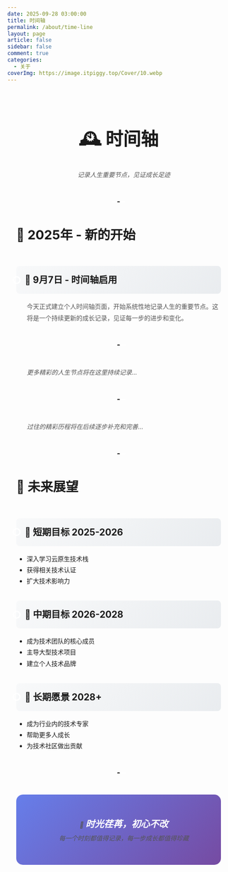 ```yaml
---
date: 2025-09-28 03:00:00
title: 时间轴
permalink: /about/time-line
layout: page
article: false
sidebar: false
comment: true
categories:
  - 关于
coverImg: https://image.itpiggy.top/Cover/10.webp
---
```


<div class="timeline-page">

# 🕰️ 时间轴

> *记录人生重要节点，见证成长足迹*

---

## 🚀 2025年 - 新的开始

### 🌟 9月7日 - 时间轴启用
今天正式建立个人时间轴页面，开始系统性地记录人生的重要节点。这将是一个持续更新的成长记录，见证每一步的进步和变化。

---

*更多精彩的人生节点将在这里持续记录...*

---

*过往的精彩历程将在后续逐步补充和完善...*

---

## 🔮 未来展望

### 🎯 短期目标 2025-2026
- 深入学习云原生技术栈
- 获得相关技术认证
- 扩大技术影响力

### 🚀 中期目标 2026-2028
- 成为技术团队的核心成员
- 主导大型技术项目
- 建立个人技术品牌

### 🌟 长期愿景 2028+
- 成为行业内的技术专家
- 帮助更多人成长
- 为技术社区做出贡献

---

> 💫 **时光荏苒，初心不改**  
> *每一个时刻都值得记录，每一步成长都值得珍藏*

</div>

<style scoped>
.timeline-page {
  max-width: 800px;
  margin: 0 auto;
  padding: 20px;
  line-height: 1.8;
}

.timeline-page h1 {
  text-align: center;
  color: var(--vp-c-brand);
  font-size: 2.5rem;
  margin-bottom: 1rem;
}

.timeline-page > blockquote {
  text-align: center;
  font-style: italic;
  color: #666;
  border-left: none;
  padding: 0;
  margin: 2rem 0;
}

.timeline-page h2 {
  color: var(--vp-c-brand);
  border-bottom: 3px solid var(--vp-c-brand);
  padding-bottom: 0.8rem;
  margin-top: 3rem;
  margin-bottom: 2rem;
  font-size: 1.8rem;
  position: relative;
}

.timeline-page h2::after {
  content: '';
  position: absolute;
  left: 0;
  bottom: -3px;
  width: 60px;
  height: 3px;
  background: linear-gradient(90deg, var(--vp-c-brand), transparent);
}

.timeline-page h3 {
  color: var(--vp-c-brand);
  margin: 2rem 0 1rem 0;
  font-size: 1.3rem;
  display: flex;
  align-items: center;
  gap: 0.5rem;
  padding: 0.8rem 1.2rem;
  background: linear-gradient(135deg, #f8f9fa 0%, #e9ecef 100%);
  border-left: 4px solid var(--vp-c-brand);
  border-radius: 8px;
  position: relative;
}

.timeline-page h3::before {
  content: '';
  position: absolute;
  left: -8px;
  top: 50%;
  transform: translateY(-50%);
  width: 12px;
  height: 12px;
  background: var(--vp-c-brand);
  border-radius: 50%;
  border: 3px solid white;
  box-shadow: 0 0 0 2px var(--vp-c-brand);
}

.timeline-page p {
  margin: 1rem 0;
  padding-left: 1.5rem;
  color: #555;
  position: relative;
}

.timeline-page p::before {
  content: '';
  position: absolute;
  left: 0;
  top: 0.7rem;
  width: 6px;
  height: 6px;
  background: var(--vp-c-brand);
  border-radius: 50%;
  opacity: 0.6;
}

.timeline-page hr {
  border: none;
  height: 2px;
  background: linear-gradient(90deg, transparent, var(--vp-c-brand), transparent);
  margin: 3rem 0;
  position: relative;
}

.timeline-page hr::after {
  content: '•';
  position: absolute;
  left: 50%;
  top: 50%;
  transform: translate(-50%, -50%);
  background: white;
  padding: 0 10px;
  font-size: 1.2rem;
}

.timeline-page > blockquote:last-child {
  text-align: center;
  background: linear-gradient(135deg, #667eea 0%, #764ba2 100%);
  color: white;
  padding: 2rem;
  border-radius: 15px;
  border-left: none;
  margin-top: 3rem;
}

.timeline-page > blockquote:last-child strong {
  color: white;
  font-size: 1.3rem;
}

/* 深色模式适配 */
.dark .timeline-page h3 {
  background: linear-gradient(135deg, var(--vp-c-bg-soft) 0%, var(--vp-c-bg-mute) 100%);
  color: var(--vp-c-text-1);
}

.dark .timeline-page p {
  color: var(--vp-c-text-2);
}

.dark .timeline-page hr::after {
  background: var(--vp-c-bg);
}

/* 移动端适配 */
@media (max-width: 768px) {
  .timeline-page {
    padding: 15px;
  }
  
  .timeline-page h1 {
    font-size: 2rem;
  }
  
  .timeline-page h2 {
    font-size: 1.5rem;
  }
  
  .timeline-page h3 {
    font-size: 1.1rem;
    padding: 0.6rem 1rem;
  }
}
</style>
